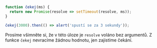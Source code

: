 ```js run
function čekej(ms) {
  return new Promise(resolve => setTimeout(resolve, ms));
}

čekej(3000).then(() => alert('spustí se za 3 sekundy'));
```

Prosíme všimněte si, že v této úloze je `resolve` voláno bez argumentů. Z funkce `čekej` nevracíme žádnou hodnotu, jen zajistíme čekání.
